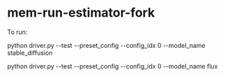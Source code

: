 # mem-run-estimator-fork

To run: 

python driver.py --test --preset_config --config_idx 0 --model_name stable_diffusion

python driver.py --test --preset_config --config_idx 0 --model_name flux
